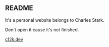 ## README

It's a personal website belongs to Charles Stark.

Don't open it cause it's not finished.

[c12k.dev](https://c12k.dev)

